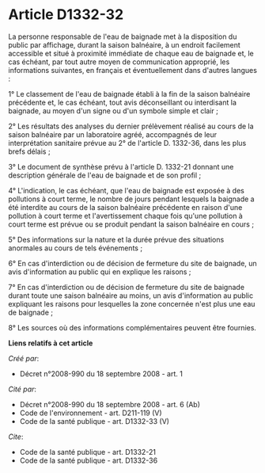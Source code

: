 # Article D1332-32

La personne responsable de l'eau de baignade met à la disposition du public par affichage, durant la saison balnéaire, à un
endroit facilement accessible et situé à proximité immédiate de chaque eau de baignade et, le cas échéant, par tout autre
moyen de communication approprié, les informations suivantes, en français et éventuellement dans d'autres langues : 

1° Le classement de l'eau de baignade établi à la fin de la saison balnéaire précédente et, le cas échéant, tout avis
déconseillant ou interdisant la baignade, au moyen d'un signe ou d'un symbole simple et clair ; 

2° Les résultats des analyses du dernier prélèvement réalisé au cours de la saison balnéaire par un laboratoire agréé,
accompagnés de leur interprétation sanitaire prévue au 2° de l'article D. 1332-36, dans les plus brefs délais ; 

3° Le document de synthèse prévu à l'article D. 1332-21 donnant une description générale de l'eau de baignade et de son
profil ; 

4° L'indication, le cas échéant, que l'eau de baignade est exposée à des pollutions à court terme, le nombre de jours pendant
lesquels la baignade a été interdite au cours de la saison balnéaire précédente en raison d'une pollution à court terme et
l'avertissement chaque fois qu'une pollution à court terme est prévue ou se produit pendant la saison balnéaire en cours ; 

5° Des informations sur la nature et la durée prévue des situations anormales au cours de tels événements ; 

6° En cas d'interdiction ou de décision de fermeture du site de baignade, un avis d'information au public qui en explique les
raisons ; 

7° En cas d'interdiction ou de décision de fermeture du site de baignade durant toute une saison balnéaire au moins, un avis
d'information au public expliquant les raisons pour lesquelles la zone concernée n'est plus une eau de baignade ; 

8° Les sources où des informations complémentaires peuvent être fournies.

**Liens relatifs à cet article**

_Créé par_:

  - Décret n°2008-990 du 18 septembre 2008 - art. 1

_Cité par_:

  - Décret n°2008-990 du 18 septembre 2008 - art. 6 (Ab)
  - Code de l'environnement - art. D211-119 (V)
  - Code de la santé publique - art. D1332-33 (V)

_Cite_:

  - Code de la santé publique - art. D1332-21
  - Code de la santé publique - art. D1332-36
